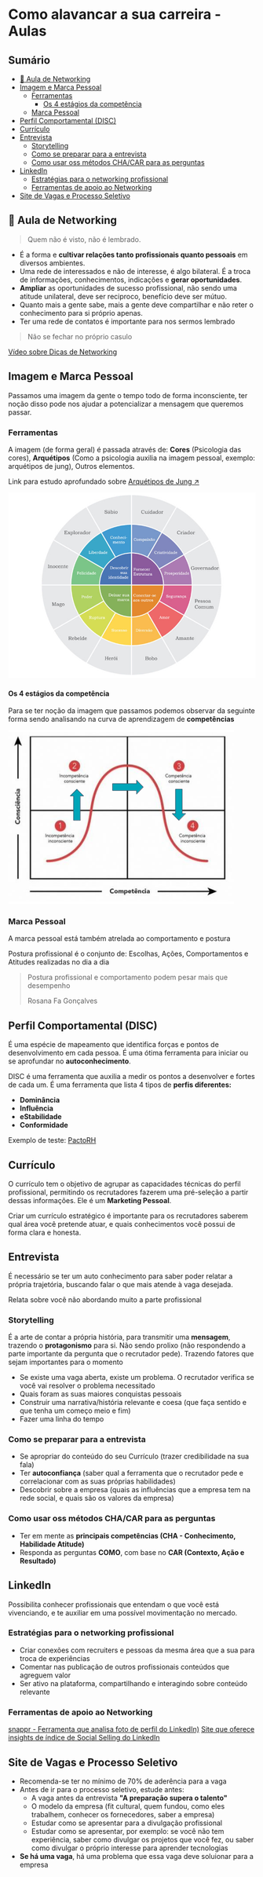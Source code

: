 <h1> Como alavancar a sua carreira - Aulas </h1>

<h2> Sumário </h2>

- [🎈 Aula de Networking](#-aula-de-networking)
- [Imagem e Marca Pessoal](#imagem-e-marca-pessoal)
  - [Ferramentas](#ferramentas)
    - [Os 4 estágios da competência](#os-4-estágios-da-competência)
  - [Marca Pessoal](#marca-pessoal)
- [Perfil Comportamental (DISC)](#perfil-comportamental-disc)
- [Currículo](#currículo)
- [Entrevista](#entrevista)
  - [Storytelling](#storytelling)
  - [Como se preparar para a entrevista](#como-se-preparar-para-a-entrevista)
  - [Como usar oss métodos CHA/CAR para as perguntas](#como-usar-oss-métodos-chacar-para-as-perguntas)
- [LinkedIn](#linkedin)
  - [Estratégias para o networking profissional](#estratégias-para-o-networking-profissional)
  - [Ferramentas de apoio ao Networking](#ferramentas-de-apoio-ao-networking)
- [Site de Vagas e Processo Seletivo](#site-de-vagas-e-processo-seletivo)

## 🎈 Aula de Networking

> Quem não é visto, não é lembrado.

- É a forma e **cultivar relações tanto profissionais quanto pessoais** em diversos ambientes.
- Uma rede de interessados e não de interesse, é algo bilateral. É a troca de informações, conhecimentos, indicações e **gerar oportunidades**.
- **Ampliar** as oportunidades de sucesso profissional, não sendo uma atitude unilateral, deve ser reciproco, benefício deve ser mútuo.
- Quanto mais a gente sabe, mais a gente deve compartilhar e não reter o conhecimento para si próprio apenas.
- Ter uma rede de contatos é importante para nos sermos lembrado

> Não se fechar no próprio casulo

[Vídeo sobre Dicas de Networking](https://www.youtube.com/watch?v=IIRplTvwZwc&pp=ygUcZGljYXMgZGUgbmV0d29ya2luZyBwcmV2aXN1bA%3D%3D&ab_channel=PrevisulSeguradora)

## Imagem e Marca Pessoal

Passamos uma imagem da gente o tempo todo de forma inconsciente, ter noção disso pode nos ajudar a potencializar a mensagem que queremos passar.

### Ferramentas

A imagem (de forma geral) é passada através de: **Cores** (Psicologia das cores), **Arquétipos** (Como a psicologia auxilia na imagem pessoal, exemplo: arquétipos de jung), Outros elementos.

Link para estudo aprofundado sobre [Arquétipos de Jung ↗](https://vestindoautoestima.com.br/os-12-arquetipos-de-jung-e-o-estilo-pessoal/)

![Arquetipos de Jung](./images/12-arquetipos-de-Jung.jpg)

#### Os 4 estágios da competência

Para se ter noção da imagem que passamos podemos observar da seguinte forma sendo analisando na curva de aprendizagem de **competências**

![Competencias](./images/curva_de_competencia.PNG)

### Marca Pessoal

A marca pessoal está também atrelada ao comportamento e postura

Postura profissional é o conjunto de: Escolhas, Ações, Comportamentos e Atitudes realizadas no dia a dia

> Postura profissional e comportamento podem pesar mais que desempenho
>
> Rosana Fa Gonçalves

## Perfil Comportamental (DISC)

É uma espécie de mapeamento que identifica forças e pontos de desenvolvimento em cada pessoa. É uma ótima ferramenta para iniciar ou se aprofundar no **autoconhecimento**.

DISC é uma ferramenta que auxilia a medir os pontos a desenvolver e fortes de cada um. É uma ferramenta que lista 4 tipos de **perfis diferentes:**

- **Dominância**
- **Influência**
- **eStabilidade**
- **Conformidade**

Exemplo de teste: [PactoRH](https://www.pactorh.com.br/teste-disc/disc/faca-agora-teste-disc/)

## Currículo

O currículo tem o objetivo de agrupar as capacidades técnicas do perfil profissional, permitindo os recrutadores fazerem uma pré-seleção a partir dessas informações. Ele é um **Marketing Pessoal**.

Criar um currículo estratégico é importante para os recrutadores saberem qual área você pretende atuar, e quais conhecimentos você possui de forma clara e honesta.

## Entrevista

É necessário se ter um auto conhecimento para saber poder relatar a própria trajetória, buscando falar o que mais atende à vaga desejada.

Relata sobre você não abordando muito a parte profissional

### Storytelling

É a arte de contar a própria história, para transmitir uma **mensagem**, trazendo o **protagonismo** para si. Não sendo prolixo (não respondendo a parte importante da pergunta que o recrutador pede). Trazendo fatores que sejam importantes para o momento

- Se existe uma vaga aberta, existe um problema. O recrutador verifica se você vai resolver o problema necessitado
- Quais foram as suas maiores conquistas pessoais
- Construir uma narrativa/história relevante e coesa (que faça sentido e que tenha um começo meio e fim)
- Fazer uma linha do tempo

### Como se preparar para a entrevista

- Se apropriar do conteúdo do seu Currículo (trazer credibilidade na sua fala)
- Ter **autoconfiança** (saber qual a ferramenta que o recrutador pede e correlacionar com as suas próprias habilidades)
- Descobrir sobre a empresa (quais as influências que a empresa tem na rede social, e quais são os valores da empresa)

### Como usar oss métodos CHA/CAR para as perguntas

- Ter em mente as **principais competências (CHA - Conhecimento, Habilidade Atitude)**
- Responda as perguntas **COMO**, com base no **CAR (Contexto, Ação e Resultado)**

## LinkedIn

Possibilita conhecer profissionais que entendam o que você está vivenciando, e te auxiliar em uma possível movimentação no mercado.

### Estratégias para o networking profissional

- Criar conexões com recruiters e pessoas da mesma área que a sua para troca de experiências
- Comentar nas publicação de outros profissionais conteúdos que agreguem valor
- Ser ativo na plataforma, compartilhando e interagindo sobre conteúdo relevante

### Ferramentas de apoio ao Networking

[snappr - Ferramenta que analisa foto de perfil do LinkedIn)](https://www.snappr.com/photo-analyzer)
[Site que oferece insights de índice de Social Selling do LinkedIn](https://www.linkedin.com/sales/ssi)

## Site de Vagas e Processo Seletivo

- Recomenda-se ter no mínimo de 70% de aderência para a vaga
- Antes de ir para o processo seletivo, estude antes:
  - A vaga antes da entrevista **"A preparação supera o talento"**
  - O modelo da empresa (fit cultural, quem fundou, como eles trabalhem, conhecer os fornecedores, saber a empresa)
  - Estudar como se apresentar para a divulgação profissional
  - Estudar como se apresentar, por exemplo: se você não tem experiência, saber como divulgar os projetos que você fez, ou saber como divulgar o próprio interesse para aprender tecnologias
- **Se há uma vaga**, há uma problema que essa vaga deve soluionar para a empresa

